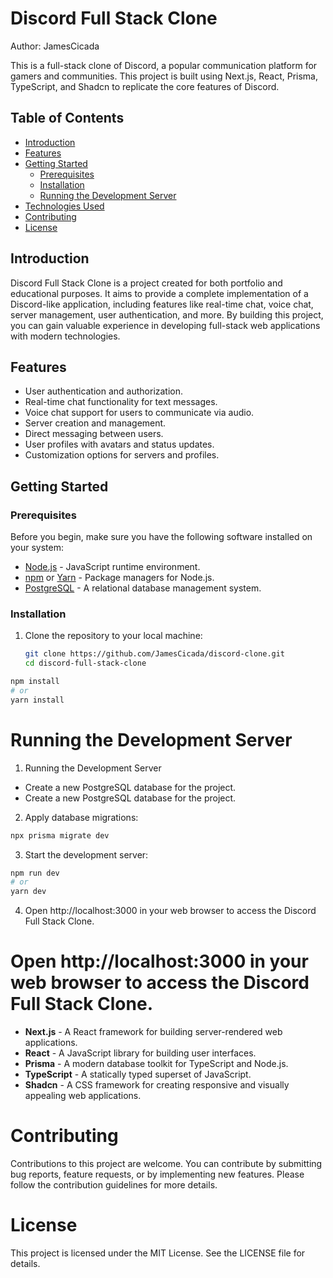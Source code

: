 # Discord Full Stack Clone

Author: JamesCicada

This is a full-stack clone of Discord, a popular communication platform for gamers and communities. This project is built using Next.js, React, Prisma, TypeScript, and Shadcn to replicate the core features of Discord.

## Table of Contents

- [Introduction](#introduction)
- [Features](#features)
- [Getting Started](#getting-started)
  - [Prerequisites](#prerequisites)
  - [Installation](#installation)
  - [Running the Development Server](#running-the-development-server)
- [Technologies Used](#technologies-used)
- [Contributing](#contributing)
- [License](#license)

## Introduction

Discord Full Stack Clone is a project created for both portfolio and educational purposes. It aims to provide a complete implementation of a Discord-like application, including features like real-time chat, voice chat, server management, user authentication, and more. By building this project, you can gain valuable experience in developing full-stack web applications with modern technologies.

## Features

- User authentication and authorization.
- Real-time chat functionality for text messages.
- Voice chat support for users to communicate via audio.
- Server creation and management.
- Direct messaging between users.
- User profiles with avatars and status updates.
- Customization options for servers and profiles.

## Getting Started

### Prerequisites

Before you begin, make sure you have the following software installed on your system:

- [Node.js](https://nodejs.org/) - JavaScript runtime environment.
- [npm](https://www.npmjs.com/) or [Yarn](https://yarnpkg.com/) - Package managers for Node.js.
- [PostgreSQL](https://www.postgresql.org/) - A relational database management system.

### Installation

1. Clone the repository to your local machine:

   ```bash
   git clone https://github.com/JamesCicada/discord-clone.git
   cd discord-full-stack-clone
   ```

```bash
npm install
# or
yarn install
```

# Running the Development Server
1. Running the Development Server
- Create a new PostgreSQL database for the project.
- Create a new PostgreSQL database for the project.
2. Apply database migrations:
```bash
npx prisma migrate dev
```
3. Start the development server:
```bash
npm run dev
# or
yarn dev
```
4. Open http://localhost:3000 in your web browser to access the Discord Full Stack Clone.

# Open http://localhost:3000 in your web browser to access the Discord Full Stack Clone.

- **Next.js** - A React framework for building server-rendered web applications.
- **React** - A JavaScript library for building user interfaces.
- **Prisma** - A modern database toolkit for TypeScript and Node.js.
- **TypeScript** - A statically typed superset of JavaScript.
- **Shadcn** - A CSS framework for creating responsive and visually appealing web applications.

# Contributing
Contributions to this project are welcome. You can contribute by submitting bug reports, feature requests, or by implementing new features. Please follow the contribution guidelines for more details.

# License
This project is licensed under the MIT License. See the LICENSE file for details.
